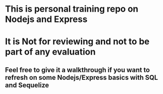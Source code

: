 # This is personal training repo on Nodejs and Express

# It is Not for reviewing and not to be part of any evaluation

## Feel free to give it a walkthrough if you want to refresh on some Nodejs/Express basics with SQL and Sequelize
